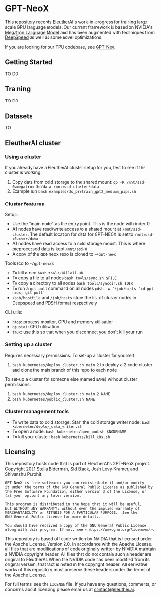 # GPT-NeoX

This repository records [EleutherAI](www.eleuther.ai)'s work-in-progress for training large scale GPU language models. Our current framework is based on NVIDIA's [Megatron Language Model](https://github.com/NVIDIA/Megatron-LM) and has been augmented with techniques from [DeepSpeed](https://www.deepspeed.ai) as well as some novel optimizations. 

If you are looking for our TPU codebase, see [GPT-Neo](https://github.com/EleutherAI/gpt-neo).

## Getting Started

TO DO

## Training

TO DO

## Datasets

TO

## EleutherAI cluster

### Using a cluster

If you already have a EleutherAI cluster setup for you, test to see if the cluster is working:
    
1. Copy data from cold storage to the shared mount: `cp -R /mnt/ssd-0/megatron-3d/data /mnt/ssd-cluster/data`
2. Example run `bash examples/ds_pretrain_gpt2_medium_pipe.sh`
    
### Cluster features

Setup:

* Use the "main node" as the entry point. This is the node with index 0
* All nodes have read/write access to a shared mount at `/mnt/ssd-cluster`. The default location for data for GPT-NEOX is set to `/mnt/ssd-cluster/data`
* All nodes have read access to a cold storage mount. This is where preprocessed data is kept `/mnt/ssd-0`
* A copy of the gpt-neox repo is cloned to `~/gpt-neox`

Tools (cd to `~/gpt-neox`):

* To kill a run: `bash tools/killall.sh`
* To copy a file to all nodes `bash tools/sync.sh $FILE`
* To copy a directory to all nodes `bash tools/syncdir.sh $DIR`
* To run a `git pull` command on all nodes `pdsh -w ^/job/hosts 'cd gpt-neox; git pull'`
* `/job/hostfile` and `/job/hosts` store the list of cluster nodes in Deepspeed and PDSH format respectively

CLI utils:
* `htop`: process monitor, CPU and memory utilisation
* `gpustat`: GPU utilisation
* `tmux`: use this so that when you disconnect you don't kill your run

### Setting up a cluster

Requires necessary permissions. To set-up a cluster for yourself:

1. `bash kubernetes/deploy_cluster.sh main 2` to deploy a 2 node cluster and clone the main branch of this repo to each node

To set-up a cluster for someone else (named `NAME`) without cluster permissions:

1. `bash kubernetes/deploy_cluster.sh main 2 NAME`
2. `bash kubernetes/public_cluster.sh NAME`

### Cluster management tools

* To write data to cold storage. Start the cold storage writer node: `bash kubernetes/deploy_data_writer.sh`
* To open a node: `bash kubernetes/open_pod.sh $NODENAME`
* To kill your cluster: `bash kubernetes/kill_k8s.sh`

## Licensing

This repository hosts code that is part of EleutherAI's GPT-NeoX project. Copyright 2021 Stella Biderman, Sid Black, Josh Levy-Kramer, and Shivanshu Purohit.

    GPT-NeoX is free software: you can redistribute it and/or modify
    it under the terms of the GNU General Public License as published by
    the Free Software Foundation, either version 3 of the License, or
    (at your option) any later version.

    This program is distributed in the hope that it will be useful,
    but WITHOUT ANY WARRANTY; without even the implied warranty of
    MERCHANTABILITY or FITNESS FOR A PARTICULAR PURPOSE.  See the
    GNU General Public License for more details.

    You should have received a copy of the GNU General Public License
    along with this program. If not, see <https://www.gnu.org/licenses/>.

This repository is based off code written by NVIDIA that is licensed under the Apache License, Version 2.0. In accordance with the Apache License, all files that are modifications of code originally written by NIVIDIA maintain a NVIDIA copyright header. All files that do not contain such a header are original to EleutherAI. When the NVIDIA code has been modified from its original version, that fact is noted in the copyright header. All derivative works of this repository must preserve these headers under the terms of the Apache License.

For full terms, see the `LICENSE` file. If you have any questions, comments, or concerns about licensing please email us at contact@eleuther.ai.

